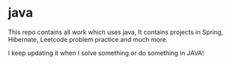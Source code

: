 # java
This repo contains all work which uses java, It contains projects in Spring, Hibernate, Leetcode problem practice and much more.

I keep updating it when I solve something or do something in JAVA!
